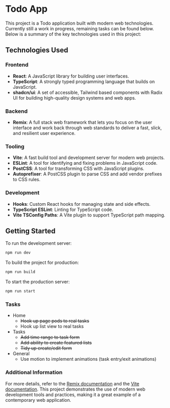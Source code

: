 # Todo App

This project is a Todo application built with modern web technologies.
Currently still a work in progress, remaining tasks can be found below.
Below is a summary of the key technologies used in this project:

## Technologies Used

### Frontend

-   **React**: A JavaScript library for building user interfaces.
-   **TypeScript**: A strongly typed programming language that builds on JavaScript.
-   **shadcn/ui**: A set of accessible, Tailwind based components with Radix UI for building high-quality design systems and web apps.

### Backend

-   **Remix**: A full stack web framework that lets you focus on the user interface and work back through web standards to deliver a fast, slick, and resilient user experience.

### Tooling

-   **Vite**: A fast build tool and development server for modern web projects.
-   **ESLint**: A tool for identifying and fixing problems in JavaScript code.
-   **PostCSS**: A tool for transforming CSS with JavaScript plugins.
-   **Autoprefixer**: A PostCSS plugin to parse CSS and add vendor prefixes to CSS rules.

### Development

-   **Hooks**: Custom React hooks for managing state and side effects.
-   **TypeScript ESLint**: Linting for TypeScript code.
-   **Vite TSConfig Paths**: A Vite plugin to support TypeScript path mapping.

## Getting Started

To run the development server:

```sh
npm run dev
```

To build the project for production:

```sh
npm run build
```

To start the production server:

```sh
npm run start
```

### Tasks

-   Home
    -   ~~Hook up page pods to real tasks~~
    -   Hook up list view to real tasks
-   Tasks
    -   ~~Add time range to task form~~
    -   ~~Add ability to create featured lists~~
    -   ~~Tidy up create/edit form~~
-   General
    -   Use motion to implement animations (task entry/exit animations)

### Additional Information

For more details, refer to the [Remix documentation](https://remix.run/docs/en/main) and the [Vite documentation](https://vite.dev/guide/).
This project demonstrates the use of modern web development tools and practices, making it a great example of a contemporary web application.
